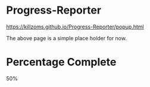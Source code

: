 # Progress-Reporter

https://killzoms.github.io/Progress-Reporter/popup.html

The above page is a simple place holder for now.

# Percentage Complete
50%
